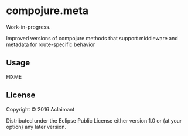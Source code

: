 # compojure.meta

Work-in-progress.

Improved versions of compojure methods that support middleware and metadata for
route-specific behavior

## Usage

FIXME

## License

Copyright © 2016 Aclaimant

Distributed under the Eclipse Public License either version 1.0 or (at
your option) any later version.
